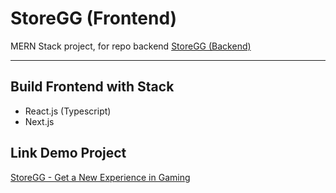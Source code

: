 # StoreGG (Frontend)
MERN Stack project, for repo backend
<a href="https://github.com/ayisrhmn/storegg-backend">
  StoreGG (Backend)
</a>

---

## Build Frontend with Stack

- React.js (Typescript)
- Next.js

## Link Demo Project

<a href="https://storegg-ayisdev.vercel.app/">
  <p>StoreGG - Get a New Experience in Gaming</p>
</a>
